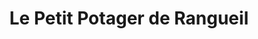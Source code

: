 ---
title: "Le Petit Potager de Rangueil"
url: /nimes/le-petit-potager-de-rangueil/
shop: Lebensmittel
---